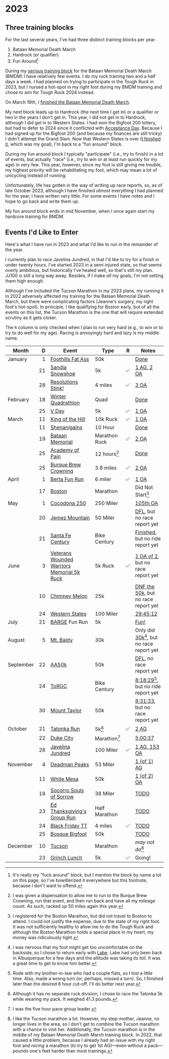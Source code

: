 # 2023

## Three training blocks

For the last several years, I've had three distinct training blocks
per year.

1. Bataan Memorial Death March
2. Hardrock (or qualifier)
3. Fun Around[^4]

During my [serious training
block](https://github.com/ctm/Bataan-Memorial-Death-March) for the
Bataan Memorial Death March (BMDM) I have relatively few events.  I do
my ruck training two and a half days a week. I had planned on
trying to participate in the Tough Ruck in 2023, but I nursed a
hot-spot in my right foot during my BMDM training and chose
to aim for Tough Ruck 2024 instead.

On March 19th, I [finished the Bataan Memorial Death March](2023/bmdm.md).

My next block leads up to Hardrock (the next time I get in) or a
qualifier or two in the years I don't get in. This year, I did not get
in to Hardrock, although I did get in to Western States.  I
had won the Bigfoot 200 lottery, but had to defer to 2024 since it
conflicted with [Acceptance
Day](https://www.westpoint.edu/parents/frequently-asked-questions#marchback).
Because I had signed up for the Bigfoot 200 (and because my finances
are still tricky) I didn't attempt the Grand Slam.  Now that
Western States is over ([I finished it](2023/wser.md), which was my goal), I'm back to
a "fun around" block.

During my fun around block I typically "participate" (i.e., try to
finish) in a lot of events, but actually "race" (i.e., try to _win_ or
at least run quickly for my age) in very few.  This year, however,
since my foot is still giving me trouble, my highest priority will
be rehabilitating my foot, which may mean a lot of unicycling instead
of running.

Unfortunately, life has gotten in the way of writing up race reports,
so, as of late October 2023, although I have finished _almost_
everything I had planned for the year, I have written very little.
For some events I have notes and I hope to go back and write them up.

My fun around block ends in mid November, when I once again start
my hardcore training for BMDM.


## Events I'd Like to Enter

Here's what I have run in 2023 and what I'd like to run in the
remainder of the year.

I currently plan to race Javelina Jundred, in that I'd like to try for
a finish in under twenty hours.  I've started 2023 in a semi injured
state, so that seems overly ambitious, but historically I've healed
well, so that's still my plan.  JJ100 is still a long way away.
Besides, if I make _all_ my goals, I'm not setting them high enough.

Although I've included the Tucson Marathon in my 2023 plans, my
running it in 2022 adversely affected my training for the Bataan
Memorial Death March, but there were complicating factors (Jeanne's
surgery, my right foot's hot-spot).  In principle, I like qualifying
for Boston early, but of all the events on this list, the Tucson
Marathon is the one that will require extended scrutiny as it gets closer.

The `R` column is only checked when I plan to run very hard (e.g., to win
or to try to do well for my age).  Racing is annoyingly hard and lazy
is my middle name.

|Month|D|Event|Type|R|Notes|
|-----|--:|-----|----|-------|-----|
|January|1|[Foothills Fat Ass](https://newmexicofa50k.wordpress.com/foothills-50k/)|50k||[Done](2023/foothills_fat_ass.md)|
||21|[Sandia Snowshoe](https://friendsofthesandias.org/snowshoe-race/)|5k|✅|[1 AG, 2 OA](2023/sandia-snowshoe-race.md)|
||28|[Resolutions Stink!](https://www.facebook.com/events/3281713308711524)|4 miles|✅|[3 OA](2023/resolutions-stink.md)|
|February|18|[Winter Quadrathlon](http://www.mttaylorquad.org/)|Quad||[Done](2023/the-quad.md)|
||25|[V Day](https://www.facebook.com/events/5573661939381690)|5k|✅|[1 OA](2023/v-day.md)|
|March|11|[King of the Hill](https://www.loslunasnm.gov/721/King-of-the-Hill)|10k Ruck|✅|[1 OA](2023/king-of-the-hill.md)|
||11|[Shenanigains](https://ultrasignup.com/register.aspx?did=100045)|10 Hour||[Done](2023/shenanigains.md)|
||19|[Bataan Memorial](https://bataanmarch.com/register/civilian-individual/)|Marathon Ruck|✅|[2 OA](2023/bmdm.md)|
||25|[Academy of Pain](https://www.facebook.com/events/1768138600253055)|12 hours[^2]||[Done](2023/academy-of-pain.md)|
||25|[Burque Brew Crowning](https://www.facebook.com/events/1307112846691234)|3.8 miles|✅|[2 OA](2023/brew-crowning.md)|
|April|1|[Berta Fun Run](https://www.abqroadrunners.com/fun-runs-freeforall.html)|6 miler|✅|[1 OA](2023/berta.md)|
||17|[Boston](https://www.baa.org/races/boston-marathon)|Marathon||Did Not Start[^1]|
|May|1|[Cocodona 250](https://cocodona.com/)|250 Miler||[105th OA](2023/cocodona-250.md)|
||20|[Jemez Mountain](https://www.jemezmountaintrailruns.org/)|50 Miler||[DFL](https://ultrasignup.com/results_event.aspx?did=96904#id220546), but no race report yet|
||21|[Santa Fe Century](https://www.santafecentury.com/)|Bike Century||[Finished](https://www.strava.com/activities/9116115657), but no ride report yet|
|June|3|[Veterans Wounded Warriors Memorial 5k Ruck](https://loslunasvet.com/)|5k Ruck|✅|[1 OA of 2](https://www.strava.com/activities/9195192299), but no race report yet|
||10|[Chimney Melon](https://newmexicofa50k.wordpress.com/chimney-melon-50k/)|25k||[DNF the 50k](https://www.strava.com/activities/9241296139), but no race report yet|
||24|[Western States](https://www.wser.org/)|100 Miler||[29:45:12](2023/wser.md)|
|July|21|[BARGE](https://www.barge.org/) Fun Run|5k||[Fun!](2023/barge-fun-run.md)|
|August|5|[Mt. Baldy](https://newmexicofa50k.wordpress.com/baldy_50k/)|30k||Only did [30k](https://www.webscorer.com/racedetails?raceid=323683&did=400798)[^6], but no race report yet|
|September|22|[AA50k](https://newmexicofa50k.wordpress.com/aa50k/)|50k||[DFL](https://www.webscorer.com/race?raceid=332863), no race report yet|
||24|[ToRGC](https://www.torgbc.com/)|Bike Century||[8:18:29](https://www.strava.com/activities/9914563470)[^7], but no ride report yet|
||30|[Mount Taylor](http://www.mttaylor50k.com/)|50k||[8:31:33](https://ultrasignup.com/results_event.aspx?did=101656#id220546), but no race report yet|
|October|21|[Tatonka Run](https://www.core-crew.com/tatonka-5-10k-run)|5k[^8]|✅|[2 AG](2023/tatonka_5k.md)|
||22|[Duke City](https://www.dukecitymarathon.com/)|Marathon[^5]||[5:00:37](2023/duke_city_marathon.md)|
||28|[Javelina Jundred](https://aravaiparunning.com/network/javelinajundred/)|100 Miler|✅|[1 AG, 153 OA](2023/jj100.md)|
|November|4|[Deadman Peaks](https://deadmanpeaks.com/)|53 Miler||[1 (of 1) AG](2023/dptr_53m.md)|
||11|[White Mesa](https://newmexicofa50k.wordpress.com/white_mesa_50k/)|50k||[1 (of 2) OA](2023/wmfa50k.md)|
||18|[Socorro Souls of Sorrow](https://www.socorrotrailrunningseries.com/socorrosoulsofsorrow)|38 Miler||[TODO](2023/souls-of-sorrow.md)|
||23|[Ed Thanksgiving's Group Run](https://www.strava.com/activities/10207803545)|Half Marathon||[TODO](2023/ed_t.md)|
||24|[Black Friday TT](https://www.facebook.com/events/243804552011808)|4 miles|✅|[TODO](2023/black_friday.md)|
||25|[Bosque Bigfoot](https://ultrasignup.com/register.aspx?did=105828)|50k||[TODO](2023/bbf50k.md)|
|December|10|[Tucson](https://www.tucsonmarathon.com/)|Marathon||_may not do_[^3]|
||23|[Grinch Lunch](https://www.facebook.com/events/712962300691876/)|5k|✅|Going!|

[^4]: It's really my "fuck around" block, but I mention the block by name a
lot on this page, so I've bowdlerized it everywhere but this footnote,
because I don't want to offend.

[^2]: I was given a dispensation to allow me to run to the Burque
Brew Crowning, run that event, and then run back and have all my mileage
count. As such, racked up 50 miles again this year.

[^1]: I registered for the Boston Marathon, but did not travel to
Boston to attend. I could not justify the expense, due to the state of
my right foot.  It was not sufficiently healthy to allow me to do the
Tough Ruck and although the Boston Marathon holds a special place in
my heart, my money was ridiculously tight.

[^6]: I was nervous that my foot might get too uncomfortable on the
backside, so I chose to return early with
[Labe](https://ultrasignup.com/results_participant.aspx?fname=Labe&lname=Kopelov). Labe
had only been back in Albuquerque for a few days and the altitude was
taking its toll. It was a great time to get to know him better.

[^7]: Rode with my brother-in-law who had a couple flats, so I lost a little
time. Also, made a wrong turn (or, perhaps, missed a turn). So, I finished
later than the desired 8 hour cut-off. I'll do better next year.

[^8]: Although it has no separate ruck division, I chose to race the Tatonka 5k while wearing my pack. It weighed 41.3 pounds.

[^5]: I was the five hour pace group leader.

[^3]: I like the Tucson marathon a lot. However, my step-mother, Jeanne,
no longer lives in the area, so I don't get to combine the Tucson marathon
with a chance to visit her.  Additionally, the Tucson marathon is in the
middle of my Bataan Memorial Death March training block.  In 2022, that
caused a little problem, because I already had an issue with my right foot
and _racing_ a marathon (to try to get 1st AG)&mdash;even without a pack&mdash;
pounds one's feet harder than most trainings.
